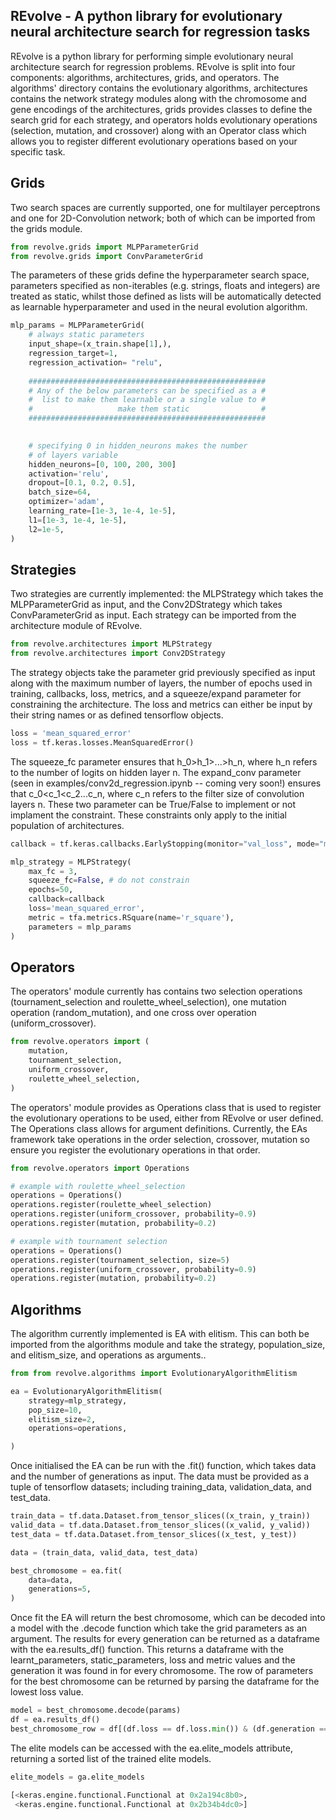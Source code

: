 ## REvolve - A python library for evolutionary neural architecture search for regression tasks ##

REvolve is a python library for performing simple evolutionary neural architecture search for regression problems.  REvolve is split into four components: algorithms, architectures, grids, and operators.  The algorithms' directory contains the evolutionary algorithms, architectures contains the 
network strategy modules along with the chromosome and gene encodings of the architectures, 
grids provides classes to define the search grid for each strategy, and operators holds
evolutionary operations (selection, mutation, and crossover) along with 
an Operator class which allows you to register different evolutionary
operations based on your specific task. 

## Grids

Two search spaces are currently supported, one for multilayer perceptrons
and one for 2D-Convolution network; both of which can be imported from the grids module.

```python 
from revolve.grids import MLPParameterGrid
from revolve.grids import ConvParameterGrid
```

The parameters of these grids define the hyperparameter search space, parameters specified as non-iterables
(e.g. strings, floats and integers) are treated as static, whilst those defined as lists will be automatically detected
as learnable hyperparameter and used in the neural evolution algorithm.

```python 
mlp_params = MLPParameterGrid(
    # always static parameters
    input_shape=(x_train.shape[1],), 
    regression_target=1,
    regression_activation= "relu",
    
    #####################################################
    # Any of the below parameters can be specified as a #
    #  list to make them learnable or a single value to #
    #                   make them static                #
    #####################################################

    
    # specifying 0 in hidden_neurons makes the number
    # of layers variable
    hidden_neurons=[0, 100, 200, 300] 
    activation='relu',
    dropout=[0.1, 0.2, 0.5],
    batch_size=64,
    optimizer='adam',
    learning_rate=[1e-3, 1e-4, 1e-5],
    l1=[1e-3, 1e-4, 1e-5],
    l2=1e-5,
)
```

## Strategies

Two strategies are currently implemented: the MLPStrategy which takes the MLPParameterGrid
as input, and the Conv2DStrategy which takes ConvParameterGrid as input.
Each strategy can be imported from the architecture module of REvolve. 


```python 
from revolve.architectures import MLPStrategy
from revolve.architectures import Conv2DStrategy
```

The strategy objects take the parameter grid previously specified as input along with the maximum number of layers, 
the number of epochs used in training, callbacks, loss, metrics, and a squeeze/expand parameter for constraining the 
architecture. The loss and metrics can either be input by their string names or as defined tensorflow objects.

```python 
loss = 'mean_squared_error'
loss = tf.keras.losses.MeanSquaredError()
```

The squeeze_fc parameter ensures that h_0>h_1>...>h_n, where h_n refers to the number of logits on hidden 
layer n. The expand_conv parameter (seen in examples/conv2d_regression.ipynb -- coming very soon!) ensures that c_0<c_1<c_2...c_n, where c_n
refers to the filter size of convolution layers n. These two parameter can be True/False to implement or not implament 
the constraint. These constraints only apply to the initial population of architectures.

```python 
callback = tf.keras.callbacks.EarlyStopping(monitor="val_loss", mode="min", patience=2)

mlp_strategy = MLPStrategy(
    max_fc = 3,
    squeeze_fc=False, # do not constrain
    epochs=50,
    callback=callback
    loss='mean_squared_error',
    metric = tfa.metrics.RSquare(name='r_square'),
    parameters = mlp_params
)
```

## Operators

The operators' module currently has contains two selection operations (tournament_selection and 
roulette_wheel_selection), one mutation operation (random_mutation), and one cross over operation (uniform_crossover).

```python 
from revolve.operators import (
    mutation,
    tournament_selection,
    uniform_crossover,
    roulette_wheel_selection,
)
```

The operators' module provides as Operations class that is used to register
the evolutionary operations to be used, either from REvolve or user defined. The Operations class allows for argument 
definitions. Currently, the EAs framework take operations in the order selection, crossover, mutation so ensure you 
register the evolutionary operations in that order.


```python 
from revolve.operators import Operations

# example with roulette_wheel_selection
operations = Operations()
operations.register(roulette_wheel_selection)
operations.register(uniform_crossover, probability=0.9)
operations.register(mutation, probability=0.2)

# example with tournament selection
operations = Operations()
operations.register(tournament_selection, size=5)
operations.register(uniform_crossover, probability=0.9)
operations.register(mutation, probability=0.2)
```

## Algorithms 

The algorithm currently implemented is EA with elitism. This can both be imported from the 
algorithms module and take the strategy, population_size, and elitism_size, and operations as arguments..


```python 
from from revolve.algorithms import EvolutionaryAlgorithmElitism

ea = EvolutionaryAlgorithmElitism(
    strategy=mlp_strategy,
    pop_size=10,
    elitism_size=2,
    operations=operations,

)
```

Once initialised the EA can be run with the .fit() function, which takes data and the number 
of generations as input. The data must be provided as a tuple of tensorflow datasets; including 
training_data, validation_data, and test_data.


```python 
train_data = tf.data.Dataset.from_tensor_slices((x_train, y_train))
valid_data = tf.data.Dataset.from_tensor_slices((x_valid, y_valid))
test_data = tf.data.Dataset.from_tensor_slices((x_test, y_test))

data = (train_data, valid_data, test_data)

best_chromosome = ea.fit(
    data=data,
    generations=5,
)
```

Once fit the EA will return the best chromosome, which can be decoded into a model
with the .decode function which take the grid parameters as an argument. The results 
for every generation can be returned as a dataframe with the ea.results_df() function. 
This returns a dataframe with the learnt_parameters, static_parameters, loss and metric values and
the generation it was found in for every chromosome. The row of parameters for the best chromosome can 
be returned by parsing the dataframe for the lowest loss value.

```python 
model = best_chromosome.decode(params)
df = ea.results_df()
best_chromosome_row = df[(df.loss == df.loss.min()) & (df.generation == df.generation.max())]
```

The elite models can be accessed with the ea.elite_models attribute, returning a sorted list of the 
trained elite models. 

```python 
elite_models = ga.elite_models

[<keras.engine.functional.Functional at 0x2a194c8b0>,
 <keras.engine.functional.Functional at 0x2b34b4dc0>]
```











